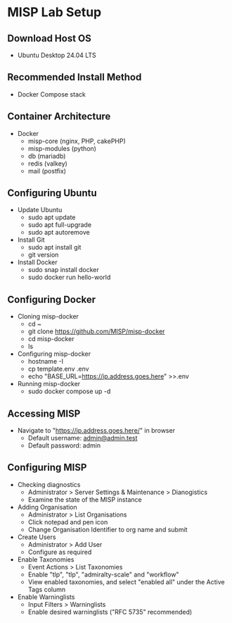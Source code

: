 # MISP Lab Setup

## Download Host OS
- Ubuntu Desktop 24.04 LTS

## Recommended Install Method
- Docker Compose stack

## Container Architecture
- Docker
  * misp-core (nginx, PHP, cakePHP)
  * misp-modules (python)
  * db (mariadb)
  * redis (valkey)
  * mail (postfix)

## Configuring Ubuntu
- Update Ubuntu
  * sudo apt update
  * sudo apt full-upgrade
  * sudo apt autoremove
- Install Git
  * sudo apt install git
  * git version
- Install Docker
  * sudo snap install docker
  * sudo docker run hello-world

## Configuring Docker
- Cloning misp-docker
  * cd ~
  * git clone https://github.com/MISP/misp-docker
  * cd misp-docker
  * ls
- Configuring misp-docker
  * hostname -I
  * cp template.env .env
  * echo "BASE_URL=https://ip.address.goes.here" >>.env
- Running misp-docker
  * sudo docker compose up -d
   
## Accessing MISP
- Navigate to "https://ip.address.goes.here/" in browser
  * Default username: admin@admin.test
  * Default password: admin

## Configuring MISP
- Checking diagnostics
  * Administrator > Server Settings & Maintenance > Dianogistics
  * Examine the state of the MISP instance
- Adding Organisation
  * Administrator > List Organisations
  * Click notepad and pen icon
  * Change Organisation Identifier to org name and submit
- Create Users
  * Administrator > Add User
  * Configure as required
- Enable Taxonomies
  * Event Actions > List Taxonomies
  * Enable "tlp", "tlp", "admiralty-scale" and "workflow"
  * View enabled taxonomies, and select "enabled all" under the Active Tags column
- Enable Warninglists
  * Input Filters > Warninglists
  * Enable desired warninglists ("RFC 5735" recommended)
